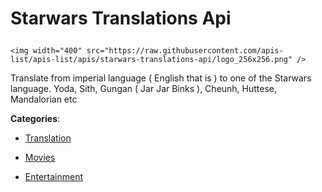 # Starwars Translations Api<p align="center">
    <img width="400" src="https://raw.githubusercontent.com/apis-list/apis-list/apis/starwars-translations-api/logo_256x256.png" />
</p>

Translate from imperial language ( English that is ) to one of the Starwars language. Yoda, Sith, Gungan ( Jar Jar Binks ), Cheunh, Huttese, Mandalorian etc

**Categories**:

- [Translation](https://github/apis-list/apis-list#translation)

- [Movies](https://github/apis-list/apis-list#movies)

- [Entertainment](https://github/apis-list/apis-list#entertainment)





